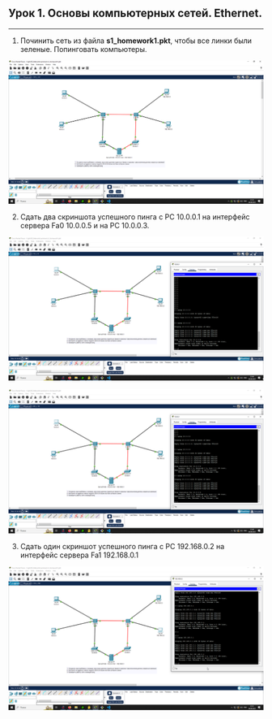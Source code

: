 ## Урок 1. Основы компьютерных сетей. Ethernet.
---
1. Починить сеть из файла **s1_homework1.pkt**, чтобы все линки были зеленые. Попинговать компьютеры. 

![](images/image1.png)

2. Сдать два скриншота успешного пинга с РС 10.0.0.1 на интерфейс сервера Fa0 10.0.0.5 и на PC 10.0.0.3.

![](images/image2.png)

![](images/image3.png)

3. Сдать один скриншот успешного пинга с РС 192.168.0.2 на интерфейс сервера Fa1 192.168.0.1

![](images/image4.png)